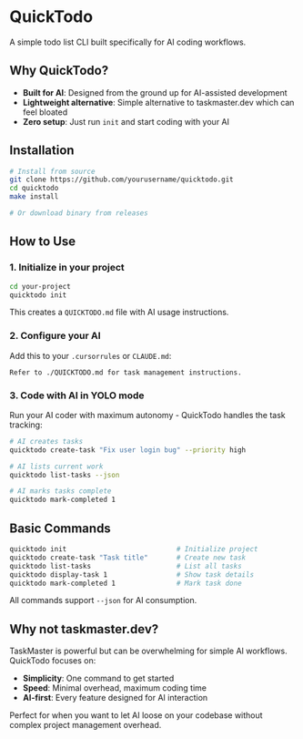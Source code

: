 # QuickTodo

A simple todo list CLI built specifically for AI coding workflows. 

## Why QuickTodo?

- **Built for AI**: Designed from the ground up for AI-assisted development
- **Lightweight alternative**: Simple alternative to taskmaster.dev which can feel bloated
- **Zero setup**: Just run `init` and start coding with your AI

## Installation

```bash
# Install from source
git clone https://github.com/yourusername/quicktodo.git
cd quicktodo
make install

# Or download binary from releases
```

## How to Use

### 1. Initialize in your project
```bash
cd your-project
quicktodo init
```
This creates a `QUICKTODO.md` file with AI usage instructions.

### 2. Configure your AI
Add this to your `.cursorrules` or `CLAUDE.md`:
```
Refer to ./QUICKTODO.md for task management instructions.
```

### 3. Code with AI in YOLO mode
Run your AI coder with maximum autonomy - QuickTodo handles the task tracking:

```bash
# AI creates tasks
quicktodo create-task "Fix user login bug" --priority high

# AI lists current work  
quicktodo list-tasks --json

# AI marks tasks complete
quicktodo mark-completed 1
```

## Basic Commands

```bash
quicktodo init                           # Initialize project
quicktodo create-task "Task title"       # Create new task
quicktodo list-tasks                     # List all tasks
quicktodo display-task 1                 # Show task details
quicktodo mark-completed 1               # Mark task done
```

All commands support `--json` for AI consumption.

## Why not taskmaster.dev?

TaskMaster is powerful but can be overwhelming for simple AI workflows. QuickTodo focuses on:
- **Simplicity**: One command to get started
- **Speed**: Minimal overhead, maximum coding time
- **AI-first**: Every feature designed for AI interaction

Perfect for when you want to let AI loose on your codebase without complex project management overhead.